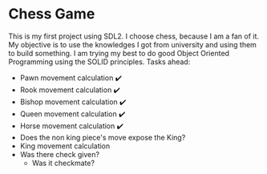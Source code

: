 # Chess Game
This is my first project using SDL2. I choose chess, because I am a fan of it.
My objective is to use the knowledges I got from university and using them to build something.
I am trying my best to do good Object Oriented Programming using the SOLID principles.
Tasks ahead:
  - Pawn movement calculation :heavy_check_mark:
  - Rook movement calculation :heavy_check_mark:
  - Bishop movement calculation :heavy_check_mark:
  - Queen movement calculation :heavy_check_mark:
  - Horse movement calculation :heavy_check_mark:
  - Does the non king piece's move expose the King?
  - King movement calculation
  - Was there check given?
    - Was it checkmate?